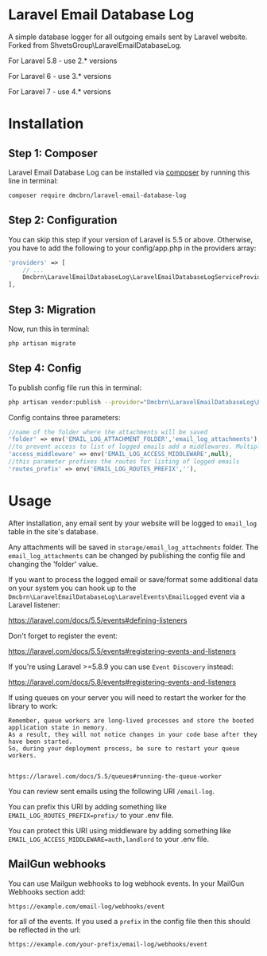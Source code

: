 # Laravel Email Database Log

A simple database logger for all outgoing emails sent by Laravel website.
Forked from ShvetsGroup\LaravelEmailDatabaseLog.

For Laravel 5.8 - use 2.* versions

For Laravel 6 - use 3.* versions

For Laravel 7 - use 4.* versions

# Installation

## Step 1: Composer

Laravel Email Database Log can be installed via [composer](http://getcomposer.org) by running this line in terminal:

```bash
composer require dmcbrn/laravel-email-database-log
```

## Step 2: Configuration

You can skip this step if your version of Laravel is 5.5 or above. Otherwise, you have to add the following to your config/app.php in the providers array:

```php
'providers' => [
    // ...
    Dmcbrn\LaravelEmailDatabaseLog\LaravelEmailDatabaseLogServiceProvider::class,
],
```

## Step 3: Migration

Now, run this in terminal:

```bash
php artisan migrate
```

## Step 4: Config

To publish config file run this in terminal:

```bash
php artisan vendor:publish --provider="Dmcbrn\LaravelEmailDatabaseLog\LaravelEmailDatabaseLogServiceProvider"
```

Config contains three parameters:

```php
//name of the folder where the attachments will be saved
'folder' => env('EMAIL_LOG_ATTACHMENT_FOLDER','email_log_attachments'),
//to prevent access to list of logged emails add a middlewares. Multiple middlewares can be used (separate by comma)
'access_middleware' => env('EMAIL_LOG_ACCESS_MIDDLEWARE',null),
//this parameter prefixes the routes for listing of logged emails
'routes_prefix' => env('EMAIL_LOG_ROUTES_PREFIX',''),
```

# Usage

After installation, any email sent by your website will be logged to `email_log` table in the site's database.

Any attachments will be saved in `storage/email_log_attachments` folder. The `email_log_attachments` can be changed by publishing the config file and changing the 'folder' value.

If you want to process the logged email or save/format some additional data on your system you can hook up to the `Dmcbrn\LaravelEmailDatabaseLog\LaravelEvents\EmailLogged` event via a Laravel listener:

https://laravel.com/docs/5.5/events#defining-listeners

Don't forget to register the event:

https://laravel.com/docs/5.5/events#registering-events-and-listeners

If you're using Laravel >=5.8.9 you can use `Event Discovery` instead:

https://laravel.com/docs/5.8/events#registering-events-and-listeners 

If using queues on your server you will need to restart the worker for the library to work:

```
Remember, queue workers are long-lived processes and store the booted application state in memory. 
As a result, they will not notice changes in your code base after they have been started. 
So, during your deployment process, be sure to restart your queue workers.


https://laravel.com/docs/5.5/queues#running-the-queue-worker
```

You can review sent emails using the following URI `/email-log`.

You can prefix this URI by adding something like `EMAIL_LOG_ROUTES_PREFIX=prefix/` to your .env file.

You can protect this URI using middleware by adding something like `EMAIL_LOG_ACCESS_MIDDLEWARE=auth,landlord` to your .env file.

## MailGun webhooks

You can use Mailgun webhooks to log webhook events. In your MailGun Webhooks section add:

```
https://example.com/email-log/webhooks/event
```

for all of the events. If you used a `prefix` in the config file then this should be reflected in the url:

```
https://example.com/your-prefix/email-log/webhooks/event
```
